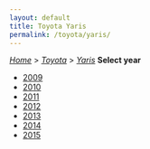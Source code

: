 ```yaml
---
layout: default
title: Toyota Yaris
permalink: /toyota/yaris/
---
```

[*Home*](/) > [*Toyota*](/toyota/) > [*Yaris*](/toyota/yaris/)
**Select year**
- [2009](/toyota/yaris/2009/)
- [2010](/toyota/yaris/2010/)
- [2011](/toyota/yaris/2011/)
- [2012](/toyota/yaris/2012/)
- [2013](/toyota/yaris/2013/)
- [2014](/toyota/yaris/2014/)
- [2015](/toyota/yaris/2015/)